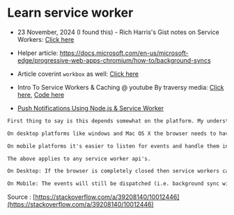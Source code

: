 # Learn service worker

- 23 November, 2024 (I found this) - Rich Harris's Gist notes on Service Workers: [Click here](https://gist.github.com/Rich-Harris/fd6c3c73e6e707e312d7c5d7d0f3b2f9)
- Helper article: https://docs.microsoft.com/en-us/microsoft-edge/progressive-web-apps-chromium/how-to/background-syncs
- Article coverint `workbox` as well: [Click here](https://blog.bitsrc.io/using-service-workers-with-react-27a4c5e2d1a9)
- Intro To Service Workers & Caching @ youtube By traversy media: [Click here](https://www.youtube.com/watch?v=ksXwaWHCW6k), [Code here](https://github.com/sahilrajput03/simple_service_worker)

- [Push Notifications Using Node.js & Service Worker](https://www.youtube.com/watch?v=HlYFW2zaYQM)


```txt
First thing to say is this depends somewhat on the platform. My understanding of chrome is:

On desktop platforms like windows and Mac OS X the browser needs to have some background process running for a service worker to be able to run. On Mac OS X this is quite easy to detect as the browser can have no windows open but the browser still has the glowing dot beneath it.

On mobile platforms it's easier to listen for events and handle them in an efficient manner, so in these cases the platform can wake up the browser which will then handle any corresponding events.

The above applies to any service worker api's.

On Desktop: If the browser is completely closed then service workers can not run and will not dispatch any events (i.e. no push or background sync events)

On Mobile: The events will still be dispatched (i.e. background sync will trigger when the users device comes online and push will be received and cause a push event).
```

Source : [https://stackoverflow.com/a/39208140/10012446](https://stackoverflow.com/a/39208140/10012446)

